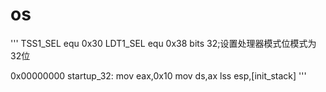 # os

''' 
TSS1_SEL equ 0x30
LDT1_SEL equ 0x38
bits 32;设置处理器模式位模式为32位

0x00000000  startup_32:
                mov eax,0x10
    mov ds,ax
    lss esp,[init_stack]
'''
